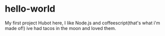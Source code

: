 # hello-world
My first project
Hubot here, I like Node.js and coffeescript(that's what i'm made of!)
ive had tacos in the moon and loved them. 
